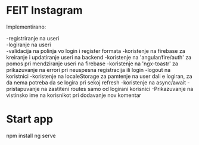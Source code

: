 # FEIT Instagram

Implementirano:

-registriranje na useri \
-logiranje na useri \
-validacija na polinja vo login i register formata
-koristenje na firebase za kreiranje i updatiranje useri na backend
-koristenje na 'angular/fire/auth' za pomos pri mendziranje useri na firebase
-koristenje na 'ngx-toastr' za prikazuvanje na errori pri neuspesna registracija ili login
-logout na koristnici
-koristenje na localeStorage za pamtenje na user dali e logiran, za da nema potreba da se logira pri sekoj refresh
-koristenje na async/await
-pristapuvanje na zastiteni routes samo od logirani korisnici
-Prikazuvanje na vistinsko ime na korisnikot pri dodavanje nov komentar

# Start app
npm install
ng serve